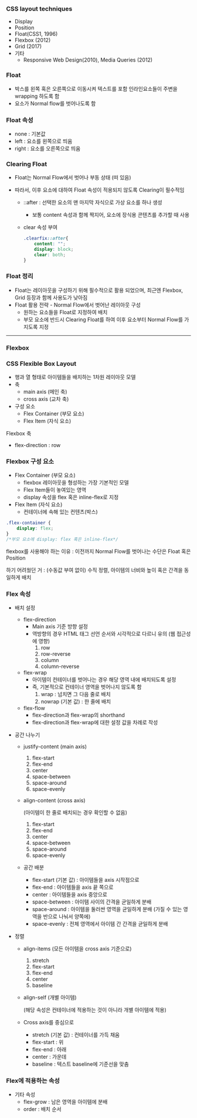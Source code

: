 ### CSS layout techniques

- Display
- Position
- Float(CSS1, 1996)
- Flexbox (2012)
- Grid (2017)
- 기타
  - Responsive Web Design(2010), Media Queries (2012)

### Float

- 박스를 왼쪽 혹은 오른쪽으로 이동시켜 텍스트를 포함 인라인요소들이 주변을 wrapping 하도록 함
- 요소가 Normal flow를 벗어나도록 함

### Float 속성

- none : 기본값
- left : 요소를 왼쪽으로 띄움
- right : 요소를 오른쪽으로 띄움

### Clearing Float

- Float는 Normal Flow에서 벗어나 부동 상태 (떠 있음)

- 따라서, 이후 요소에 대하여 Float 속성이 적용되지 않도록 Clearing이 필수적임

  - ::after : 선택한 요소의 맨 마지막 자식으로 가상 요소를 하나 생성

    - 보통 content 속성과 함께 짝지어, 요소에 장식용 콘텐츠를 추가할 때 사용

  - clear 속성 부여

    ```css
    .clearfix::after{
        content: "";
        display: block;
        clear: both;
    }
    ```

### Float 정리

- Float는 레이아웃을 구성하기 위해 필수적으로 활용 되었으며, 최근엔 Flexbox, Grid 등장과 함께 사용도가 낮아짐
- Float 활용 전략 - Normal Flow에서 벗어난 레이아웃 구성
  - 원하는 요소들을 Float로 지정하여 배치
  - 부모 요소에 반드시 Clearing Float를 하여 이후 요소부터 Normal Flow를 가지도록 지정

----

### Flexbox

### CSS Flexible Box Layout

- 행과 열 형태로 아이템들을 배치하는 1차원 레이아웃 모델
- 축
  - main axis (메인 축)
  - cross axis (교차 축)
- 구성 요소
  - Flex Container (부모 요소)
  - Flex Item (자식 요소)

Flexbox 축

- flex-direction : row

### Flexbox 구성 요소

- Flex Container (부모 요소)
  - flexbox 레이아웃을 형성하는 가장 기본적인 모델
  - Flex Item들이 놓여있는 영역
  - display 속성을 flex 혹은 inline-flex로 지정
- Flex Item (자식 요소)
  - 컨테이너에 속해 있는 컨텐츠(박스)

```css
.flex-container {
    display: flex;
}
/*부모 요소에 display: flex 혹은 inline-flex*/
```

flexbox를 사용해야 하는 이유 : 이전까지 Normal Flow를 벗어나는 수단은 Float 혹은 Position

하기 어려웠던 거 : (수동값 부여 없이) 수직 정렬, 아이템의 너비와 높이 혹은 간격을 동일하게 배치

### Flex 속성

- 배치 설정
  - flex-direction
    - Main axis 기준 방향 설정
    - 역방향의 경우 HTML 태그 선언 순서와 시각적으로 다르니 유의 (웹 접근성에 영향)
      1. row
      2. row-reverse
      3. column
      4. column-reverse
  - flex-wrap
    - 아이템이 컨테이너를 벗어나는 경우 해당 영역 내에 배치되도록 설정
    - 즉, 기본적으로 컨테이너 영역을 벗어나지 않도록 함
      1. wrap : 넘치면 그 다음 줄로 배치
      2. nowrap (기본 값) : 한 줄에 배치
  - flex-flow
    - flex-direction과 flex-wrap의 shorthand
    - flex-direction과 flex-wrap에 대한 설정 값을 차례로 작성

- 공간 나누기

  - justify-content (main axis)

    1. flex-start
    2. flex-end
    3. center
    4. space-between
    5. space-around
    6. space-evenly

  - align-content (cross axis)

    (아이템이 한 줄로 배치되는 경우 확인할 수 없음)

    1. flex-start
    2. flex-end
    3. center
    4. space-between
    5. space-around
    6. space-evenly

  - 공간 배분

    - flex-start (기본 값) : 아이템들을 axis 시작점으로
    - flex-end : 아이템들을 axis 끝 쪽으로
    - center : 아이템들을 axis 중앙으로
    - space-between : 아이템 사이의 간격을 균일하게 분배
    - space-around : 아이템을 둘러싼 영역을 균일하게 분배 (가질 수 있는 영역을 반으로 나눠서 양쪽에)
    - space-evenly : 전체 영역에서 아이템 간 간격을 균일하게 분배

- 정렬

  - align-items (모든 아이템을 cross axis 기준으로)

    1. stretch
    2. flex-start
    3. flex-end
    4. center
    5. baseline

  - align-self (개별 아이템)

    (해당 속성은 컨테이너에 적용하는 것이 아니라 개별 아이템에 적용)

  - Cross axis를 중심으로

    - stretch (기본 값) : 컨테이너를 가득 채움
    - flex-start : 위
    - flex-end : 아래
    - center : 가운데
    - baseline : 텍스트 baseline에 기준선을 맞춤

### Flex에 적용하는 속성

- 기타 속성
  - flex-grow : 남은 영역을 아이템에 분배
  - order : 배치 순서
